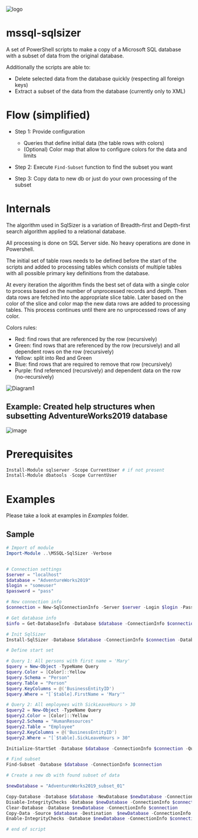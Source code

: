 ![logo](https://avatars.githubusercontent.com/u/96390582?s=100&v=4)
# mssql-sqlsizer

A set of PowerShell scripts to make a copy of a Microsoft SQL database with a subset of data from the original database.

Additionally the scripts are able to:
- Delete selected data from the database quickly (respecting all foreign keys)
- Extract a subset of the data from the database (currently only to XML)

# Flow (simplified)

- Step 1: Provide configuration
    - Queries that define initial data (the table rows with colors)
    - (Optional) Color map that allow to configure colors for the data and limits

- Step 2: Execute `Find-Subset` function to find the subset you want
- Step 3: Copy data to new db or just do your own processing of the subset

# Internals
The algorithm used in SqlSizer is a variation of Breadth-first and Depth-first search algorithm applied to a relational database.

All processing is done on SQL Server side. No heavy operations are done in Powershell.

The initial set of table rows needs to be defined before the start of the scripts and added to processing tables 
which consists of multiple tables with all possible primary key definitions from the database.

At every iteration the algorithm finds the best set of data with a single color to process based on the number of unprocessed records and depth.
Then data rows are fetched into the appropriate slice table. Later based on the color of the slice and color map the new data rows are added to processing tables.
This process continues until there are no unprocessed rows of any color.

Colors rules:

- Red: find rows that are referenced by the row (recursively)
- Green: find rows that are referenced by the row (recursively) and all dependent rows on the row (recursively)
- Yellow: split into Red and Green
- Blue: find rows that are required to remove that row (recursively)
- Purple: find referenced (recursively) and dependent data on the row (no-recursively)

![Diagram1](https://user-images.githubusercontent.com/115426/169890592-6801da29-7280-41e1-8ec9-81b4e7bc555b.png)


## Example: Created help structures when subsetting AdventureWorks2019 database
![image](https://user-images.githubusercontent.com/115426/169397874-0d7ee4c2-31da-44a3-846f-e40c9cf10537.png)


# Prerequisites

```powershell
Install-Module sqlserver -Scope CurrentUser # if not present
Install-Module dbatools -Scope CurrentUser
```

# Examples
Please take a look at examples in *Examples* folder.

## Sample
```powershell
# Import of module
Import-Module ..\MSSQL-SqlSizer -Verbose


# Connection settings
$server = "localhost"
$database = "AdventureWorks2019"
$login = "someuser"
$password = "pass"

# New connection info
$connection = New-SqlConnectionInfo -Server $server -Login $login -Password $password

# Get database info
$info = Get-DatabaseInfo -Database $database -ConnectionInfo $connection

# Init SqlSizer
Install-SqlSizer -Database $database -ConnectionInfo $connection -DatabaseInfo $info

# Define start set

# Query 1: All persons with first name = 'Mary'
$query = New-Object -TypeName Query
$query.Color = [Color]::Yellow
$query.Schema = "Person"
$query.Table = "Person"
$query.KeyColumns = @('BusinessEntityID')
$query.Where = "[`$table].FirstName = 'Mary'"

# Query 2: All employees with SickLeaveHours > 30
$query2 = New-Object -TypeName Query
$query2.Color = [Color]::Yellow
$query2.Schema = "HumanResources"
$query2.Table = "Employee"
$query2.KeyColumns = @('BusinessEntityID')
$query2.Where = "[`$table].SickLeaveHours > 30"

Initialize-StartSet -Database $database -ConnectionInfo $connection -Queries @($query, $query2)

# Find subset
Find-Subset -Database $database -ConnectionInfo $connection

# Create a new db with found subset of data

$newDatabase = "AdventureWorks2019_subset_01"

Copy-Database -Database $database -NewDatabase $newDatabase -ConnectionInfo $connection
Disable-IntegrityChecks -Database $newDatabase -ConnectionInfo $connection
Clear-Database -Database $newDatabase -ConnectionInfo $connection
Copy-Data -Source $database -Destination  $newDatabase -ConnectionInfo $connection
Enable-IntegrityChecks -Database $newDatabase -ConnectionInfo $connection

# end of script
```
